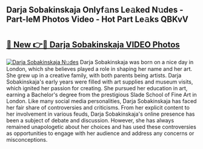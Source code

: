 ## Darja Sobakinskaja Onlyf𝚊ns Le𝚊ked N𝚞des - Part-IeM Photos Video - Hot Part Le𝚊ks QBKvV

# <h2><a href="http://ac24291.deff.icu/?id=Darja+Sobakinskaja">🔗 New 👉🔴 Darja Sobakinskaja VIDEO Photos</a></h2>

[![Darja Sobakinskaja N𝚞des](https://i.imgur.com/rIISA9y.gif)](http://ac24291.deff.icu/?id=Darja+Sobakinskaja)
Darja Sobakinskaja was born on a nice day in London, which she believes played a role in shaping her name and her art. She grew up in a creative family, with both parents being artists. Darja Sobakinskaja's early years were filled with art supplies and museum visits, which ignited her passion for creating. She pursued her education in art, earning a Bachelor's degree from the prestigious Slade School of Fine Art in London. Like many social media personalities, Darja Sobakinskaja has faced her fair share of controversies and criticisms. From her explicit content to her involvement in various feuds, Darja Sobakinskaja's online presence has been a subject of debate and discussion. However, she has always remained unapologetic about her choices and has used these controversies as opportunities to engage with her audience and address any concerns or misconceptions.
